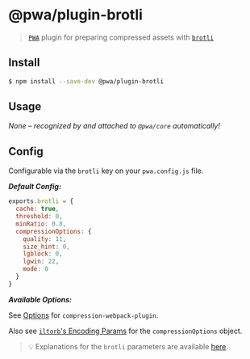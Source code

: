 # @pwa/plugin-brotli

> [`PWA`](https://pwa.cafe/) plugin for preparing compressed assets with [`brotli`](https://github.com/google/brotli)

## Install

```sh
$ npm install --save-dev @pwa/plugin-brotli
```

## Usage

_None – recognized by and attached to `@pwa/core` automatically!_


## Config

Configurable via the `brotli` key on your `pwa.config.js` file.

***Default Config:***

```js
exports.brotli = {
  cache: true,
  threshold: 0,
  minRatio: 0.8,
  compressionOptions: {
    quality: 11,
    size_hint: 0,
    lgblock: 0,
    lgwin: 22,
    mode: 0
  }
}
```

***Available Options:***

See [Options](https://github.com/webpack-contrib/compression-webpack-plugin#options) for `compression-webpack-plugin`.

Also see [`iltorb`'s Encoding Params](https://github.com/MayhemYDG/iltorb#brotliencodeparams) for the `compressionOptions` object.

> :bulb: Explanations for the `brotli` parameters are available [here](https://github.com/google/brotli/blob/v1.0.4/c/include/brotli/encode.h#L133-L205).

